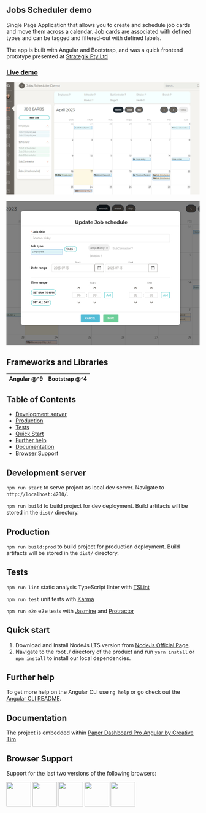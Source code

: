 ## Jobs Scheduler demo

Single Page Application that allows you to create and schedule job cards and move them across a calendar. Job cards are associated with defined types and can be tagged and filtered-out with defined labels.

The app is built with Angular and Bootstrap, and was a quick frontend prototype presented at [Strategik Pty Ltd](https://www.strategik.com.au/)

### [Live demo](https://jobscheduler.dmxnetworks.com.au/)

![Image](./Jobs-Scheduler-Demo_1.jpg)

![Image](./Jobs-Scheduler-Demo_2.jpg)

## Frameworks and Libraries

| Angular @^9 | Bootstrap @^4 |
|-------------|---------------|

## Table of Contents

- [Development server](#development-server)
- [Production](#production)
- [Tests](#tests)
- [Quick Start](#quick-start)
- [Further help](#further-help)
- [Documentation](#documentation)
- [Browser Support](#browser-support)

## Development server

`npm run start` to serve project as local dev server. Navigate to `http://localhost:4200/`.

`npm run build` to build project for dev deployment. Build artifacts will be stored in the `dist/` directory.

## Production

`npm run build:prod` to build project for production deployment. Build artifacts will be stored in the `dist/` directory.

## Tests

`npm run lint` static analysis TypeScript linter with [TSLint](https://palantir.github.io/tslint/)

`npm run test` unit tests with [Karma](https://karma-runner.github.io)

`npm run e2e` e2e tests with [Jasmine](https://jasmine.github.io/) and [Protractor](http://www.protractortest.org/)

## Quick start

1. Download and Install NodeJs LTS version from [NodeJs Official Page](https://nodejs.org/en/download/).
2. Navigate to the root ./ directory of the product and run `yarn install` or `npm install` to install our local dependencies.

## Further help

To get more help on the Angular CLI use `ng help` or go check out the [Angular CLI README](https://github.com/angular/angular-cli/blob/master/README.md).

## Documentation

The project is embedded within  [Paper Dashboard Pro Angular by Creative Tim](./Paper-Dashboard-Pro-Angular.md)

## Browser Support

Support for the last two versions of the following browsers:

<img src="https://s3.amazonaws.com/creativetim_bucket/github/browser/chrome.png" width="64" height="64"> <img src="https://s3.amazonaws.com/creativetim_bucket/github/browser/firefox.png" width="64" height="64"> <img src="https://s3.amazonaws.com/creativetim_bucket/github/browser/edge.png" width="64" height="64"> <img src="https://s3.amazonaws.com/creativetim_bucket/github/browser/safari.png" width="64" height="64"> <img src="https://s3.amazonaws.com/creativetim_bucket/github/browser/opera.png" width="64" height="64">
